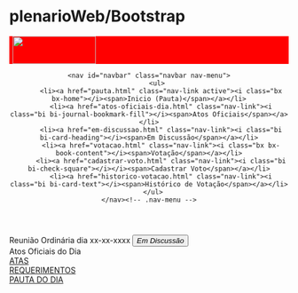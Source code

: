 # plenarioWeb/Bootstrap

<!DOCTYPE html>
<html lang="pt-br">

<head>
  <meta charset="utf-8">
  <meta content="width=device-width, initial-scale=1.0" name="viewport">

  <title>Atos Oficiais do Dia - Plenário Web</title>
  <meta content="" name="description">
  <meta content="" name="keywords">

  <!-- Favicons -->
  <link href="assets/img/Brasao_oficial_garanhuns.png" rel="icon">
  <link href="assets/img/apple-touch-icon.png" rel="apple-touch-icon">

  <!-- Google Fonts -->
  <link href="https://fonts.googleapis.com/css?family=Open+Sans:300,300i,400,400i,600,600i,700,700i|Raleway:300,300i,400,400i,500,500i,600,600i,700,700i|Poppins:300,300i,400,400i,500,500i,600,600i,700,700i" rel="stylesheet">

  <!-- Vendor CSS Files -->
  <link href="assets/vendor/aos/aos.css" rel="stylesheet">
  <link href="assets/vendor/bootstrap/css/bootstrap.min.css" rel="stylesheet">
  <link href="assets/vendor/bootstrap-icons/bootstrap-icons.css" rel="stylesheet">
  <link href="assets/vendor/boxicons/css/boxicons.min.css" rel="stylesheet">
  <link href="assets/vendor/glightbox/css/glightbox.min.css" rel="stylesheet">
  <link href="assets/vendor/swiper/swiper-bundle.min.css" rel="stylesheet">

  <!-- Template Main CSS File -->
  <link href="assets/css/style.css" rel="stylesheet">
  <script src="https://code.jquery.com/jquery-3.3.1.slim.min.js" integrity="sha384-q8i/X+965DzO0rT7abK41JStQIAqVgRVzpbzo5smXKp4YfRvH+8abtTE1Pi6jizo" crossorigin="anonymous"></script>
  <script src="https://cdnjs.cloudflare.com/ajax/libs/popper.js/1.14.3/umd/popper.min.js" integrity="sha384-ZMP7rVo3mIykV+2+9J3UJ46jBk0WLaUAdn689aCwoqbBJiSnjAK/l8WvCWPIPm49" crossorigin="anonymous"></script>
  <script src="https://stackpath.bootstrapcdn.com/bootstrap/4.1.3/js/bootstrap.min.js" integrity="sha384-ChfqqxuZUCnJSK3+MXmPNIyE6ZbWh2IMqE241rYiqJxyMiZ6OW/JmZQ5stwEULTy" crossorigin="anonymous"></script>


  <!-- =======================================================
  * Template Name: MyResume - v4.7.0
  * Template URL: https://bootstrapmade.com/free-html-bootstrap-template-my-resume/
  * Author: BootstrapMade.com
  * License: https://bootstrapmade.com/license/
  ======================================================== -->
</head>

<body>
  <nav class="navbar navbar-light " style="background-color:#ff0000">
      <a class="navbar-brand" href="#">
        <img src="C:\Users\Luan2\Downloads\layoutsistema\assets\img\logo.png" style="margin-left: 6px;" width="150" height="50" alt="">
      </a>
   </nav>

  <main id="main">

  <!-- ======= Mobile nav toggle button ======= -->
  <!-- <button type="button" class="mobile-nav-toggle d-xl-none"><i class="bi bi-list mobile-nav-toggle"></i></button> -->
  <i class="bi bi-list mobile-nav-toggle d-xl-none"></i>
  <!-- ======= Header ======= -->
 <header id="header" class="d-flex flex-column justify-content-center">

    <nav id="navbar" class="navbar nav-menu">
        <ul>
          <li><a href="pauta.html" class="nav-link active"><i class="bx bx-home"></i><span>Inicio (Pauta)</span></a></li>
          <li><a href="atos-oficiais-dia.html" class="nav-link"><i class="bi bi-journal-bookmark-fill"></i><span>Atos Oficiais</span></a></li>
          <li><a href="em-discussao.html" class="nav-link"><i class="bi bi-card-heading"></i><span>Em Discussão</span></a></li>
          <li><a href="votacao.html" class="nav-link"><i class="bx bx-book-content"></i><span>Votação</span></a></li>
          <li><a href="cadastrar-voto.html" class="nav-link"><i class="bi bi-check-square"></i></i><span>Cadastrar Voto</span></a></li>
          <li><a href="historico-votacao.html" class="nav-link"><i class="bi bi-card-text"></i><span>Histórico de Votação</span></a></li>
      </ul>
    </nav><!-- .nav-menu -->
  </header><!-- End Header -->

  <section>
    <div class="container">
      <span class="display-6"> Reunião Ordinária dia xx-xx-xxxx</span> 
      <button class="btn btn-warning float-end"><i>Em Discussão</i></button>
    <div class="mt-3">Atos Oficiais do Dia</div>
    </div>
 </section>

 <div class="container">
   <div class="row">
    <div class="alert alert-secondary col-12">
      <a href="">ATAS</a>
    </div>
    <div class="alert alert-secondary col-12">
      <a href="">REQUERIMENTOS</a>
    </div>
    <div class="alert alert-secondary col-12">
      <a href="">PAUTA DO DIA</a>
    </div>
  </div>
 </div>
 

 
  


  </main><!-- End #main -->

  <div id="preloader"></div>
  <a href="#" class="back-to-top d-flex align-items-center justify-content-center"><i class="bi bi-arrow-up-short"></i></a>

  <!-- Vendor JS Files -->
  <script src="assets/vendor/purecounter/purecounter.js"></script>
  <script src="assets/vendor/aos/aos.js"></script>
  <script src="assets/vendor/bootstrap/js/bootstrap.bundle.min.js"></script>
  <script src="assets/vendor/glightbox/js/glightbox.min.js"></script>
  <script src="assets/vendor/isotope-layout/isotope.pkgd.min.js"></script>
  <script src="assets/vendor/swiper/swiper-bundle.min.js"></script>
  <script src="assets/vendor/typed.js/typed.min.js"></script>
  <script src="assets/vendor/waypoints/noframework.waypoints.js"></script>
  <script src="assets/vendor/php-email-form/validate.js"></script>


  <!-- Template Main JS File -->
  <script src="assets/js/main.js"></script>

</body>

</html>
